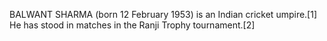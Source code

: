 BALWANT SHARMA (born 12 February 1953) is an Indian cricket umpire.[1] He has stood in matches in the Ranji Trophy tournament.[2]
